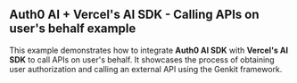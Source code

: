 ## Auth0 AI + Vercel's AI SDK - Calling APIs on user's behalf example

This example demonstrates how to integrate **Auth0 AI SDK** with **Vercel's AI SDK** to call APIs on user's behalf. It showcases the process of obtaining user authorization and calling an external API using the Genkit framework.
